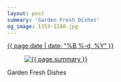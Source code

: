 ```yaml
---
layout: post
summary: 'Garden Fresh Dishes'
og_image: 1353-1280.jpg
---
```


<div class="post">
 <time>
  <a href="/1353">
   {{ page.date | date: "%B %-d, %Y" }}
  </a>
 </time>
 <a href="/1353">
  <figure data-taken="5/5/2021">
   <img alt="{{ page.summary }}" sizes="(min-width: 700px) 50vw, calc(100vw - 2rem)" src="{{ site.assets_url }}/1353-640.jpg" srcset="{{ site.assets_url }}/1353-320.jpg 320w, {{ site.assets_url }}/1353-640.jpg 640w, {{ site.assets_url }}/1353-960.jpg 960w, {{ site.assets_url }}/1353-1280.jpg 1280w"/>
  </figure>
 </a>
 <span>
  Garden Fresh Dishes
 </span>
</div>
